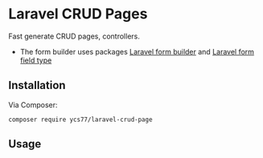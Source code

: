 # Laravel CRUD Pages

Fast generate CRUD pages, controllers.

* The form builder uses packages [Laravel form builder](https://github.com/kristijanhusak/laravel-form-builder) and [Laravel form field type](https://github.com/ycs77/laravel-form-field-type)

## Installation

Via Composer:

```
composer require ycs77/laravel-crud-page
```

## Usage

<!--  -->

